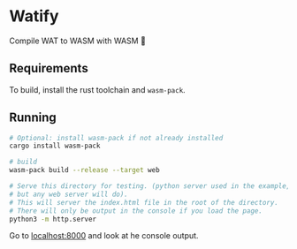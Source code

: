 # Watify

Compile WAT to WASM with WASM 🙇

## Requirements

To build, install the rust toolchain and `wasm-pack`.

## Running

```bash
# Optional: install wasm-pack if not already installed
cargo install wasm-pack

# build
wasm-pack build --release --target web

# Serve this directory for testing. (python server used in the example, 
# but any web server will do).
# This will server the index.html file in the root of the directory.
# There will only be output in the console if you load the page.
python3 -m http.server
```

Go to [localhost:8000](http://localhost:8000/) and look at he console output.
